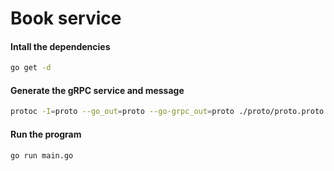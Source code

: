 # Book service


#### Intall the dependencies
```sh
go get -d
```


#### Generate the gRPC service and message
```sh
protoc -I=proto --go_out=proto --go-grpc_out=proto ./proto/proto.proto
```


#### Run the program
```sh
go run main.go
```
